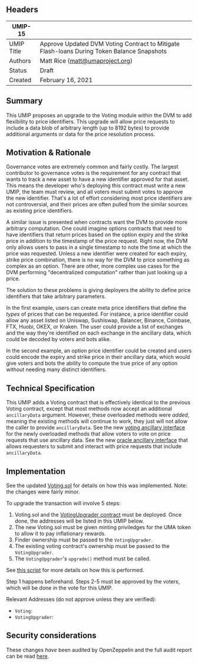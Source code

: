 ## Headers

| UMIP-15    |                                                                                            |
| ---------- | ------------------------------------------------------------------------------------------ |
| UMIP Title | Approve Updated DVM Voting Contract to Mitigate Flash-loans During Token Balance Snapshots |
| Authors    | Matt Rice (matt@umaproject.org)                                                            |
| Status     | Draft                                                                                      |
| Created    | February 16, 2021                                                                          |

## Summary

This UMIP proposes an upgrade to the Voting module within the DVM to add flexibility to price identifiers. This upgrade
will allow price requests to include a data blob of arbitrary length (up to 8192 bytes) to provide additional arguments
or data for the price resolution process.

## Motivation & Rationale

Governance votes are extremely common and fairly costly. The largest contributor to governance votes is the requirement
for any contract that wants to track a new asset to have a new identifier approved for that asset. This means the
developer who's deploying this contract must write a new UMIP, the team must review, and all voters must submit votes
to approve the new identifier. That's a lot of effort considering most price identifiers are not controversial, and
their prices are often pulled from the similar sources as existing price identifiers.

A similar issue is presented when contracts want the DVM to provide more arbitrary computation. One could imagine
options contracts that need to have identifiers that return prices based on the option expiry and the strike price
in addition to the timestamp of the price request. Right now, the DVM only allows users to pass in a single timestamp
to note the time at which the price was requested. Unless a new identifier were created for each expiry, strike price
combination, there is no way for the DVM to price something as complex as an option. There are other, more complex use
cases for the DVM performing "decentralized computation" rather than just looking up a price.

The solution to these problems is giving deployers the ability to define price identifiers that take arbitrary
parameters.

In the first example, users can create meta price identifiers that define the _types_ of prices that can
be requested. For instance, a price identifier could allow any asset listed on Uniswap, Sushiswap, Balancer, Binance,
Coinbase, FTX, Huobi, OKEX, or Kraken. The user could provide a list of exchanges and the way they're identified on
each exchange in the ancillary data, which could be decoded by voters and bots alike.

In the second example, an option price identifier could be created and users could encode the expiry and strike price
in their ancillary data, which would give voters and bots the ability to compute the true price of any option without
needing many distinct identifiers.

## Technical Specification

This UMIP adds a Voting contract that is effectively identical to the previous Voting contract, except that most
methods now accept an additional `ancillaryData` argument. However, these overloaded methods were _added_, meaning the
existing methods will continue to work, they just will not allow the caller to provide `ancillaryData`. See the new
[voting ancillary interface](https://github.com/UMAprotocol/protocol/blob/f29b368a5fb616317790e030cef3a88be60fab84/packages/core/contracts/oracle/interfaces/VotingAncillaryInterface.sol)
for the newly overloaded methods that allow voters to vote on price requests that use ancillary data. See the new
[oracle ancillary interface](https://github.com/UMAprotocol/protocol/blob/f29b368a5fb616317790e030cef3a88be60fab84/packages/core/contracts/oracle/interfaces/OracleAncillaryInterface.sol)
that allows requesters to submit and interact with price requests that include `ancillaryData`.

## Implementation

See the updated
[Voting.sol](https://github.com/UMAprotocol/protocol/blob/f29b368a5fb616317790e030cef3a88be60fab84/packages/core/contracts/oracle/implementation/Voting.sol)
for details on how this was implemented. Note: the changes were fairly minor.

To upgrade the transaction will involve 5 steps:

1. Voting.sol and the [VotingUpgrader contract](https://github.com/UMAprotocol/protocol/blob/master/packages/core/contracts/umips/VotingUpgrader.sol)
must be deployed. Once done, the addresses will be listed in this UMIP below.
1. The new Voting.sol must be given minting priviledges for the UMA token to allow it to pay inflationary rewards.
1. Finder ownership must be passed to the `VotingUpgrader`.
1. The existing voting contract's ownership must be passed to the `VotingUpgrader`.
1. The `VotingUpgrader`'s `upgrade()` method must be called.

See
[this script](https://github.com/UMAprotocol/protocol/blob/f29b368a5fb616317790e030cef3a88be60fab84/packages/core/scripts/voting-upgrade-umip/1_Propose.js)
for more details on how this is performed.

Step 1 happens beforehand. Steps 2-5 must be approved by the voters, which will be done in the vote for this UMIP.

Relevant Addresses (do not approve unless they are verified):
- `Voting`: 
- `VotingUpgrader`:

## Security considerations

These changes _have_ been audited by OpenZeppelin and the full audit report can be read [here](https://blog.openzeppelin.com/uma-audit-phase-4/).
